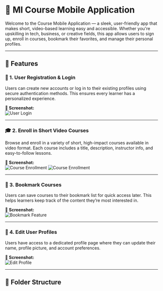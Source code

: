 # 📱 MI Course Mobile Application

Welcome to the Course Mobile Application — a sleek, user-friendly app that makes short, video-based learning easy and accessible. Whether you're upskilling in tech, business, or creative fields, this app allows users to sign up, enroll in courses, bookmark their favorites, and manage their personal profiles.

---

## 🚀 Features

### 📝 1. User Registration & Login

Users can create new accounts or log in to their existing profiles using secure authentication methods. This ensures every learner has a personalized experience.

**📸 Screenshot:**  
![User Login](https://github.com/GamingHazard/mi-courses-app/blob/main/assets/shots/Screenshot_2025.04.24_11.06.54.634.png)

---

### 🎓 2. Enroll in Short Video Courses

Browse and enroll in a variety of short, high-impact courses available in video format. Each course includes a title, description, instructor info, and easy-to-follow lessons.

**📸 Screenshot:**  
![Course Enrollment](https://github.com/GamingHazard/mi-courses-app/blob/main/assets/shots/Screenshot_2025.04.24_11.06.59.686.png)
![Course Enrollment](https://github.com/GamingHazard/mi-courses-app/blob/main/assets/shots/Screenshot_2025.04.24_11.07.42.718.png)


---

### 🔖 3. Bookmark Courses

Users can save courses to their bookmark list for quick access later. This helps learners keep track of the content they’re most interested in.

**📸 Screenshot:**  
![Bookmark Feature](https://github.com/GamingHazard/mi-courses-app/blob/main/assets/shots/Screenshot_2025.04.24_11.06.54.634.png)

---

### 👤 4. Edit User Profiles

Users have access to a dedicated profile page where they can update their name, profile picture, and account preferences.

**📸 Screenshot:**  
![Edit Profile](https://github.com/GamingHazard/mi-courses-app/blob/main/assets/shots/Screenshot_2025.04.24_11.06.54.634.png)

---

## 📂 Folder Structure

